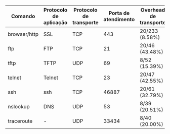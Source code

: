 | Comando | Protocolo de aplicação | Protocolo de transporte | Porta de atendimento | Overhead de transporte |
|-|-|-|-|-|
| browser/http | SSL | TCP | 443 | 20/233 (8.58%) |
| ftp | FTP | TCP | 21 | 20/46 (43.48%) | (resposta)
| tftp | TFTP | UDP | 69 | 8/52 (15.39%) |
| telnet | Telnet | TCP | 23 | 20/47 (42.55%) |
| ssh | ssh | TCP | 46887 | 20/61 (32.79%) |
| nslookup | DNS | UDP | 53 | 8/39 (20.51%) |
| traceroute |-| UDP | 33434 | 8/40 (20.00%) |
